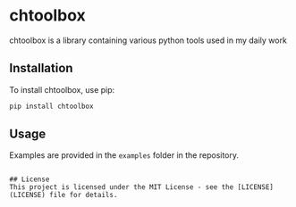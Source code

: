 # chtoolbox
chtoolbox is a library containing various python tools used in my daily work

## Installation
To install chtoolbox, use pip:

```sh
pip install chtoolbox
```

## Usage
Examples are provided in the `examples` folder in the repository.
```

## License
This project is licensed under the MIT License - see the [LICENSE](LICENSE) file for details.
